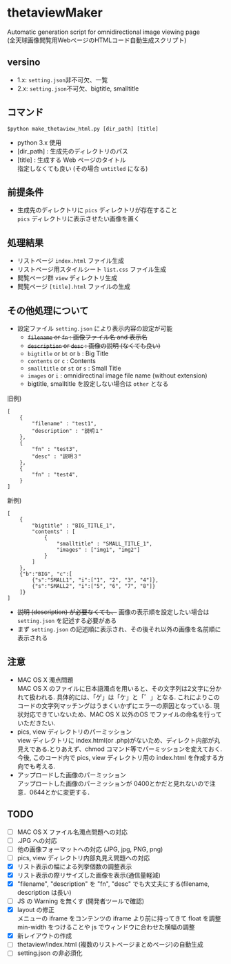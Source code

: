 # thetaviewMaker
Automatic generation script for omnidirectional image viewing page<br>
(全天球画像閲覧用WebページのHTMLコード自動生成スクリプト)

## versino
* 1.x: `setting.json`非不可欠、一覧
* 2.x: `setting.json`不可欠、bigtitle, smalltitle

## コマンド

```
$python make_thetaview_html.py [dir_path] [title]
```

* python 3.x 使用
* [dir_path] : 生成先のディレクトリのパス
* [title] : 生成する Web ページのタイトル<br>
    指定しなくても良い (その場合 `untitled` になる)

## 前提条件
* 生成先のディレクトリに `pics` ディレクトリが存在すること<br>
    `pics` ディレクトリに表示させたい画像を置く

## 処理結果
* リストページ `index.html` ファイル生成
* リストページ用スタイルシート `list.css` ファイル生成
* 閲覧ページ群 `view` ディレクトリ生成
* 閲覧ページ `[title].html` ファイルの生成

## その他処理について
* 設定ファイル `setting.json` により表示内容の設定が可能<br>
    * ~~`filename` or `fn` : 画像ファイル名 and 表示名~~
    * ~~`description` or `desc` : 画像の説明 (なくても良い)~~
    * `bigtitle` or `bt` or `b` : Big Title
    * `contents` or `c` : Contents
    * `smalltitle` or `st` or `s` : Small Title
    * `images` or `i` : omnidirectinal image file name (without extension)
    * bigtitle, smalltitle を設定しない場合は `other` となる
    

旧例)

```
[
    {
        "filename" : "test1",
        "description" : "説明１"
    },
    {
        "fn" : "test3",
        "desc" : "説明３"
    },
    {
        "fn" : "test4",
    }
]
```

新例)

```
[
    {
        "bigtitle" : "BIG_TITLE_1",
        "contents" : [
            {
                "smalltitle" : "SMALL_TITLE_1",
                "images" : ["img1", "img2"]
            }
        ]
    },
    {"b":"BIG", "c":[
        {"s":"SMALL1", "i":["1", "2", "3", "4"]},
        {"s":"SMALL2", "i":["5", "6", "7", "8"]}
    ]}
]
```

* ~~説明 (description) が必要なくても、~~ 画像の表示順を設定したい場合は `setting.json` を記述する必要がある
* まず `setting.json` の記述順に表示され、その後それ以外の画像を名前順に表示される

## 注意
* MAC OS X 濁点問題<br>
    MAC OS X のファイルに日本語濁点を用いると、その文字列は2文字に分かれて扱われる. 具体的には、「ゲ」は「ケ」と「゛」となる. これによりこのコードの文字列マッチングはうまくいかずにエラーの原因となっている. 現状対応できていないため、MAC OS X 以外のOS でファイルの命名を行っていただきたい.
* pics, view ディレクトリのパーミッション<br>
    view ディレクトリに index.html(or .php)がないため、ディレクト内部が丸見えである.とりあえず、chmod コマンド等でパーミッションを変えておく.<br>
    今後, このコード内で pics, view ディレクトリ用の index.html を作成する方向でも考える. 
* アップロードした画像のパーミッション<br>
    アップロートした画像のパーミッションが 0400とかだと見れないので注意．0644とかに変更する．

## TODO
- [ ] MAC OS X ファイル名濁点問題への対応
- [ ] .JPG への対応
- [ ] 他の画像フォーマットへの対応 (JPG, jpg, PNG, png)
- [ ] pics, view ディレクトリ内部丸見え問題への対応
- [x] リスト表示の幅による列挙個数の調整表示
- [x] リスト表示の際リサイズした画像を表示(通信量軽減)
- [x] "filename", "description" を "fn", "desc" でも大丈夫にする(filename, description は長い)
- [ ] JS の Warning を無くす (開発者ツールで確認)
- [x] layout の修正<br>
    メニューの iframe をコンテンツの iframe より前に持ってきて float を調整<br>
    min-width をつけることや js でウィンドウに合わせた横幅の調整<br>
- [x] 新レイアウトの作成
- [ ] thetaview/index.html (複数のリストページまとめページ)の自動生成
- [ ] setting.json の非必須化
